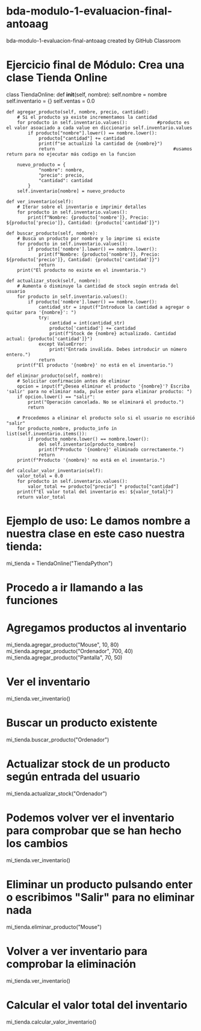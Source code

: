# bda-modulo-1-evaluacion-final-antoaag
bda-modulo-1-evaluacion-final-antoaag created by GitHub Classroom

# Ejercicio final de Módulo: Crea una clase Tienda Online

class TiendaOnline:
    def __init__(self, nombre):
        self.nombre = nombre
        self.inventario = {} 
        self.ventas = 0.0 

    def agregar_producto(self, nombre, precio, cantidad):
        # Si el producto ya existe incrementamos la cantidad
        for producto in self.inventario.values():           #producto es el valor asoaciado a cada value en diccionario self.inventario.values
            if producto["nombre"].lower() == nombre.lower():
                producto["cantidad"] += cantidad
                print(f"se actualizó la cantidad de {nombre}")
                return                                            #usamos return para no ejecutar más codigo en la funcion
            
        nuevo_producto = {
                "nombre": nombre,
                "precio": precio,
                "cantidad": cantidad
            }
        self.inventario[nombre] = nuevo_producto

    def ver_inventario(self):
        # Iterar sobre el inventario e imprimir detalles
        for producto in self.inventario.values():
            print(f"Nombre: {producto['nombre']}, Precio: ${producto['precio']}, Cantidad: {producto['cantidad']}")

    def buscar_producto(self, nombre):
        # Busca un producto por nombre y lo imprime si existe
        for producto in self.inventario.values():
            if producto['nombre'].lower() == nombre.lower():
                print(f"Nombre: {producto['nombre']}, Precio: ${producto['precio']}, Cantidad: {producto['cantidad']}")
                return
        print("El producto no existe en el inventario.")

    def actualizar_stock(self, nombre):
        # Aumenta o disminuye la cantidad de stock según entrada del usuario
        for producto in self.inventario.values():
            if producto['nombre'].lower() == nombre.lower():
                cantidad_str = input(f"Introduce la cantidad a agregar o quitar para '{nombre}': ")
                try:
                    cantidad = int(cantidad_str)
                    producto['cantidad'] += cantidad
                    print(f"Stock de {nombre} actualizado. Cantidad actual: {producto['cantidad']}")
                except ValueError:
                    print("Entrada inválida. Debes introducir un número entero.")
                return
        print(f"El producto '{nombre}' no está en el inventario.")

    def eliminar_producto(self, nombre):
        # Solicitar confirmación antes de eliminar
        opcion = input(f"¿Desea eliminar el producto '{nombre}'? Escriba 'salir' para no eliminar nada, pulse enter para eliminar producto: ")
        if opcion.lower() == "salir":
            print("Operación cancelada. No se eliminará el producto.")
            return

        # Procedemos a eliminar el producto solo si el usuario no escribió "salir"
        for producto_nombre, producto_info in list(self.inventario.items()):
            if producto_nombre.lower() == nombre.lower():
                del self.inventario[producto_nombre]
                print(f"Producto '{nombre}' eliminado correctamente.")
                return
        print(f"Producto '{nombre}' no está en el inventario.")

    def calcular_valor_inventario(self):
        valor_total = 0.0
        for producto in self.inventario.values():
            valor_total += producto["precio"] * producto["cantidad"]
        print(f"El valor total del inventario es: ${valor_total}")
        return valor_total


# Ejemplo de uso: Le damos nombre a nuestra clase en este caso nuestra tienda:
mi_tienda = TiendaOnline("TiendaPython")


# Procedo a ir llamando a las funciones 

# Agregamos productos al inventario

mi_tienda.agregar_producto("Mouse", 10, 80)
mi_tienda.agregar_producto("Ordenador", 700, 40)
mi_tienda.agregar_producto("Pantalla", 70, 50)



# Ver el inventario
mi_tienda.ver_inventario()


# Buscar un producto existente
mi_tienda.buscar_producto("Ordenador")


# Actualizar stock de un producto según entrada del usuario
mi_tienda.actualizar_stock("Ordenador")


# Podemos volver ver el inventario para comprobar que se han hecho los cambios 
mi_tienda.ver_inventario()


# Eliminar un producto pulsando enter o escribimos "Salir" para no eliminar nada
mi_tienda.eliminar_producto("Mouse")


# Volver a ver inventario para comprobar la eliminación
mi_tienda.ver_inventario()


# Calcular el valor total del inventario
mi_tienda.calcular_valor_inventario()
